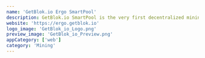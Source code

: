 ```yaml
---
name: 'GetBlok.io Ergo SmartPool' 
description: GetBlok.io SmartPool is the very first decentralized mining pool on Ergo! This ability will ultimately eliminate centralized mining pools with smart contracts and could ultimately help reduce the risk of 51% attacks and other downfalls that centralization brings.
website: 'https://ergo.getblok.io'
logo_image: 'GetBlok_io_Logo.png'
preview_image: 'GetBlok_io_Preview.png'
appCategory: ['web']
category: 'Mining'
---
```

